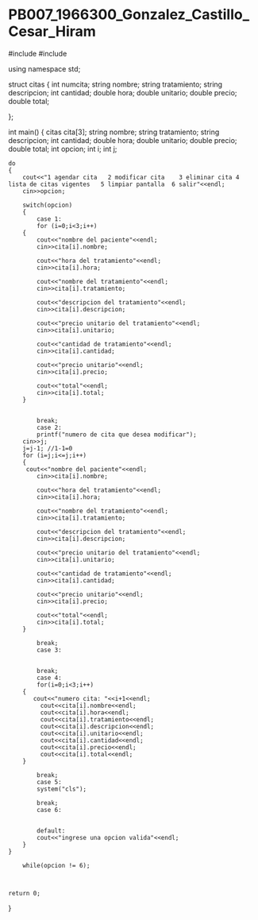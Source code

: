 # PB007_1966300_Gonzalez_Castillo_Cesar_Hiram

#include <iostream>
#include <string>

using namespace std;

struct citas
{
   int numcita;
   string nombre;
    string tratamiento;
    string descripcion;
    int cantidad;
    double hora;
    double unitario;
    double precio;
    double total;

};

int main()
{
    citas cita[3];
    string nombre;
    string tratamiento;
    string descripcion;
    int cantidad;
    double hora;
    double unitario;
    double precio;
    double total;
    int opcion;
    int i;
    int j;
    
    do
    {
        cout<<"1 agendar cita   2 modificar cita    3 eliminar cita 4 lista de citas vigentes   5 limpiar pantalla  6 salir"<<endl;
        cin>>opcion;
        
        switch(opcion)
        {
            case 1:
            for (i=0;i<3;i++)
        {
            cout<<"nombre del paciente"<<endl;
            cin>>cita[i].nombre;
            
            cout<<"hora del tratamiento"<<endl;
            cin>>cita[i].hora;
            
            cout<<"nombre del tratamiento"<<endl;
            cin>>cita[i].tratamiento;
            
            cout<<"descripcion del tratamiento"<<endl;
            cin>>cita[i].descripcion;
            
            cout<<"precio unitario del tratamiento"<<endl;
            cin>>cita[i].unitario;
            
            cout<<"cantidad de tratamiento"<<endl;
            cin>>cita[i].cantidad;
            
            cout<<"precio unitario"<<endl;
            cin>>cita[i].precio;
            
            cout<<"total"<<endl;
            cin>>cita[i].total;
        }
            
            
            break;
            case 2:
            printf("numero de cita que desea modificar");
        cin>>j;
        j=j-1; //1-1=0
        for (i=j;i<=j;i++)
        {
         cout<<"nombre del paciente"<<endl;
            cin>>cita[i].nombre;
            
            cout<<"hora del tratamiento"<<endl;
            cin>>cita[i].hora;
            
            cout<<"nombre del tratamiento"<<endl;
            cin>>cita[i].tratamiento;
            
            cout<<"descripcion del tratamiento"<<endl;
            cin>>cita[i].descripcion;
            
            cout<<"precio unitario del tratamiento"<<endl;
            cin>>cita[i].unitario;
            
            cout<<"cantidad de tratamiento"<<endl;
            cin>>cita[i].cantidad;
            
            cout<<"precio unitario"<<endl;
            cin>>cita[i].precio;
            
            cout<<"total"<<endl;
            cin>>cita[i].total;
        }
            
            break;
            case 3:
            
            
            break;
            case 4:
            for(i=0;i<3;i++)
        { 
           cout<<"numero cita: "<<i+1<<endl;
             cout<<cita[i].nombre<<endl;
             cout<<cita[i].hora<<endl;
             cout<<cita[i].tratamiento<<endl;
             cout<<cita[i].descripcion<<endl;
             cout<<cita[i].unitario<<endl;
             cout<<cita[i].cantidad<<endl;
             cout<<cita[i].precio<<endl;
             cout<<cita[i].total<<endl;
        }
            
            break;
            case 5:
            system("cls");
            
            break;
            case 6:
            
            
            default:
            cout<<"ingrese una opcion valida"<<endl;
        }
    }    
        
        while(opcion != 6);
        
    
    
    return 0;
}
